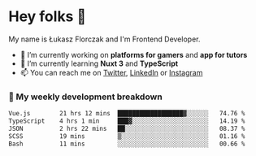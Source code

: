 # Hey folks 👋

My name is Łukasz Florczak and I'm Frontend Developer. 

- 🔭 I’m currently working on **platforms for gamers** and **app for tutors**
- 🌱 I’m currently learning **Nuxt 3** and **TypeScript**
- 📫 You can reach me on [Twitter](https://twitter.com/lukaszflorczak), [LinkedIn](https://pl.linkedin.com/in/lukasz-florczak) or [Instagram](https://instagram.com/lukaszflorczak)


### 🧮 My weekly development breakdown

<!--START_SECTION:waka-->

```txt
Vue.js        21 hrs 12 mins  ██████████████████▓░░░░░░   74.76 %
TypeScript    4 hrs 1 min     ███▓░░░░░░░░░░░░░░░░░░░░░   14.19 %
JSON          2 hrs 22 mins   ██░░░░░░░░░░░░░░░░░░░░░░░   08.37 %
SCSS          19 mins         ▒░░░░░░░░░░░░░░░░░░░░░░░░   01.16 %
Bash          11 mins         ░░░░░░░░░░░░░░░░░░░░░░░░░   00.66 %
```

<!--END_SECTION:waka-->

<!--
**lukaszflorczak/lukaszflorczak** is a ✨ _special_ ✨ repository because its `README.md` (this file) appears on your GitHub profile.

Here are some ideas to get you started:

- 🔭 I’m currently working on ...
- 🌱 I’m currently learning ...
- 👯 I’m looking to collaborate on ...
- 🤔 I’m looking for help with ...
- 💬 Ask me about ...
- 📫 How to reach me: ...
- 😄 Pronouns: ...
- ⚡ Fun fact: ...
-->
